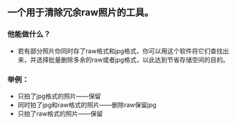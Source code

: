 ## 一个用于清除冗余raw照片的工具。
### 他能做什么？
+ 若有部分照片你同时存了raw格式和jpg格式，你可以用这个软件将它们查找出来，并选择批量删除多余的raw或者jpg格式，以此达到节省存储空间的目的。
### 举例：
+ 只拍了jpg格式的照片——保留
+ 同时拍了jpg和raw格式的照片——删除raw保留jpg
+ 只拍了raw格式的照片——保留